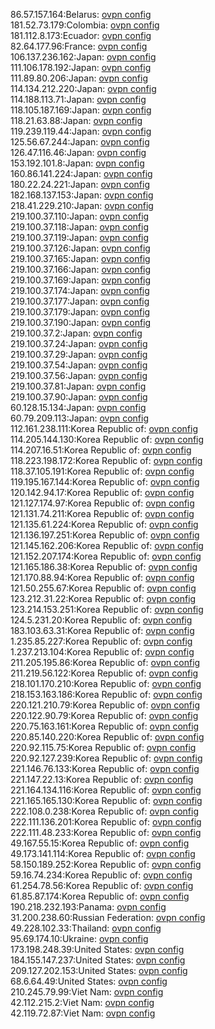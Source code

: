 86.57.157.164:Belarus: [ovpn config](vpn/86_57_157_164.ovpn)  
181.52.73.179:Colombia: [ovpn config](vpn/181_52_73_179.ovpn)  
181.112.8.173:Ecuador: [ovpn config](vpn/181_112_8_173.ovpn)  
82.64.177.96:France: [ovpn config](vpn/82_64_177_96.ovpn)  
106.137.236.162:Japan: [ovpn config](vpn/106_137_236_162.ovpn)  
111.106.178.192:Japan: [ovpn config](vpn/111_106_178_192.ovpn)  
111.89.80.206:Japan: [ovpn config](vpn/111_89_80_206.ovpn)  
114.134.212.220:Japan: [ovpn config](vpn/114_134_212_220.ovpn)  
114.188.113.71:Japan: [ovpn config](vpn/114_188_113_71.ovpn)  
118.105.187.169:Japan: [ovpn config](vpn/118_105_187_169.ovpn)  
118.21.63.88:Japan: [ovpn config](vpn/118_21_63_88.ovpn)  
119.239.119.44:Japan: [ovpn config](vpn/119_239_119_44.ovpn)  
125.56.67.244:Japan: [ovpn config](vpn/125_56_67_244.ovpn)  
126.47.116.46:Japan: [ovpn config](vpn/126_47_116_46.ovpn)  
153.192.101.8:Japan: [ovpn config](vpn/153_192_101_8.ovpn)  
160.86.141.224:Japan: [ovpn config](vpn/160_86_141_224.ovpn)  
180.22.24.221:Japan: [ovpn config](vpn/180_22_24_221.ovpn)  
182.168.137.153:Japan: [ovpn config](vpn/182_168_137_153.ovpn)  
218.41.229.210:Japan: [ovpn config](vpn/218_41_229_210.ovpn)  
219.100.37.110:Japan: [ovpn config](vpn/219_100_37_110.ovpn)  
219.100.37.118:Japan: [ovpn config](vpn/219_100_37_118.ovpn)  
219.100.37.119:Japan: [ovpn config](vpn/219_100_37_119.ovpn)  
219.100.37.126:Japan: [ovpn config](vpn/219_100_37_126.ovpn)  
219.100.37.165:Japan: [ovpn config](vpn/219_100_37_165.ovpn)  
219.100.37.166:Japan: [ovpn config](vpn/219_100_37_166.ovpn)  
219.100.37.169:Japan: [ovpn config](vpn/219_100_37_169.ovpn)  
219.100.37.174:Japan: [ovpn config](vpn/219_100_37_174.ovpn)  
219.100.37.177:Japan: [ovpn config](vpn/219_100_37_177.ovpn)  
219.100.37.179:Japan: [ovpn config](vpn/219_100_37_179.ovpn)  
219.100.37.190:Japan: [ovpn config](vpn/219_100_37_190.ovpn)  
219.100.37.2:Japan: [ovpn config](vpn/219_100_37_2.ovpn)  
219.100.37.24:Japan: [ovpn config](vpn/219_100_37_24.ovpn)  
219.100.37.29:Japan: [ovpn config](vpn/219_100_37_29.ovpn)  
219.100.37.54:Japan: [ovpn config](vpn/219_100_37_54.ovpn)  
219.100.37.56:Japan: [ovpn config](vpn/219_100_37_56.ovpn)  
219.100.37.81:Japan: [ovpn config](vpn/219_100_37_81.ovpn)  
219.100.37.90:Japan: [ovpn config](vpn/219_100_37_90.ovpn)  
60.128.15.134:Japan: [ovpn config](vpn/60_128_15_134.ovpn)  
60.79.209.113:Japan: [ovpn config](vpn/60_79_209_113.ovpn)  
112.161.238.111:Korea Republic of: [ovpn config](vpn/112_161_238_111.ovpn)  
114.205.144.130:Korea Republic of: [ovpn config](vpn/114_205_144_130.ovpn)  
114.207.16.51:Korea Republic of: [ovpn config](vpn/114_207_16_51.ovpn)  
118.223.198.172:Korea Republic of: [ovpn config](vpn/118_223_198_172.ovpn)  
118.37.105.191:Korea Republic of: [ovpn config](vpn/118_37_105_191.ovpn)  
119.195.167.144:Korea Republic of: [ovpn config](vpn/119_195_167_144.ovpn)  
120.142.94.17:Korea Republic of: [ovpn config](vpn/120_142_94_17.ovpn)  
121.127.174.97:Korea Republic of: [ovpn config](vpn/121_127_174_97.ovpn)  
121.131.74.211:Korea Republic of: [ovpn config](vpn/121_131_74_211.ovpn)  
121.135.61.224:Korea Republic of: [ovpn config](vpn/121_135_61_224.ovpn)  
121.136.197.251:Korea Republic of: [ovpn config](vpn/121_136_197_251.ovpn)  
121.145.162.206:Korea Republic of: [ovpn config](vpn/121_145_162_206.ovpn)  
121.152.207.174:Korea Republic of: [ovpn config](vpn/121_152_207_174.ovpn)  
121.165.186.38:Korea Republic of: [ovpn config](vpn/121_165_186_38.ovpn)  
121.170.88.94:Korea Republic of: [ovpn config](vpn/121_170_88_94.ovpn)  
121.50.255.67:Korea Republic of: [ovpn config](vpn/121_50_255_67.ovpn)  
123.212.31.22:Korea Republic of: [ovpn config](vpn/123_212_31_22.ovpn)  
123.214.153.251:Korea Republic of: [ovpn config](vpn/123_214_153_251.ovpn)  
124.5.231.20:Korea Republic of: [ovpn config](vpn/124_5_231_20.ovpn)  
183.103.63.31:Korea Republic of: [ovpn config](vpn/183_103_63_31.ovpn)  
1.235.85.227:Korea Republic of: [ovpn config](vpn/1_235_85_227.ovpn)  
1.237.213.104:Korea Republic of: [ovpn config](vpn/1_237_213_104.ovpn)  
211.205.195.86:Korea Republic of: [ovpn config](vpn/211_205_195_86.ovpn)  
211.219.56.122:Korea Republic of: [ovpn config](vpn/211_219_56_122.ovpn)  
218.101.170.210:Korea Republic of: [ovpn config](vpn/218_101_170_210.ovpn)  
218.153.163.186:Korea Republic of: [ovpn config](vpn/218_153_163_186.ovpn)  
220.121.210.79:Korea Republic of: [ovpn config](vpn/220_121_210_79.ovpn)  
220.122.90.79:Korea Republic of: [ovpn config](vpn/220_122_90_79.ovpn)  
220.75.163.161:Korea Republic of: [ovpn config](vpn/220_75_163_161.ovpn)  
220.85.140.220:Korea Republic of: [ovpn config](vpn/220_85_140_220.ovpn)  
220.92.115.75:Korea Republic of: [ovpn config](vpn/220_92_115_75.ovpn)  
220.92.127.239:Korea Republic of: [ovpn config](vpn/220_92_127_239.ovpn)  
221.146.76.133:Korea Republic of: [ovpn config](vpn/221_146_76_133.ovpn)  
221.147.22.13:Korea Republic of: [ovpn config](vpn/221_147_22_13.ovpn)  
221.164.134.116:Korea Republic of: [ovpn config](vpn/221_164_134_116.ovpn)  
221.165.165.130:Korea Republic of: [ovpn config](vpn/221_165_165_130.ovpn)  
222.108.0.238:Korea Republic of: [ovpn config](vpn/222_108_0_238.ovpn)  
222.111.136.201:Korea Republic of: [ovpn config](vpn/222_111_136_201.ovpn)  
222.111.48.233:Korea Republic of: [ovpn config](vpn/222_111_48_233.ovpn)  
49.167.55.15:Korea Republic of: [ovpn config](vpn/49_167_55_15.ovpn)  
49.173.141.114:Korea Republic of: [ovpn config](vpn/49_173_141_114.ovpn)  
58.150.189.252:Korea Republic of: [ovpn config](vpn/58_150_189_252.ovpn)  
59.16.74.234:Korea Republic of: [ovpn config](vpn/59_16_74_234.ovpn)  
61.254.78.56:Korea Republic of: [ovpn config](vpn/61_254_78_56.ovpn)  
61.85.87.174:Korea Republic of: [ovpn config](vpn/61_85_87_174.ovpn)  
190.218.232.193:Panama: [ovpn config](vpn/190_218_232_193.ovpn)  
31.200.238.60:Russian Federation: [ovpn config](vpn/31_200_238_60.ovpn)  
49.228.102.33:Thailand: [ovpn config](vpn/49_228_102_33.ovpn)  
95.69.174.10:Ukraine: [ovpn config](vpn/95_69_174_10.ovpn)  
173.198.248.39:United States: [ovpn config](vpn/173_198_248_39.ovpn)  
184.155.147.237:United States: [ovpn config](vpn/184_155_147_237.ovpn)  
209.127.202.153:United States: [ovpn config](vpn/209_127_202_153.ovpn)  
68.6.64.49:United States: [ovpn config](vpn/68_6_64_49.ovpn)  
210.245.79.99:Viet Nam: [ovpn config](vpn/210_245_79_99.ovpn)  
42.112.215.2:Viet Nam: [ovpn config](vpn/42_112_215_2.ovpn)  
42.119.72.87:Viet Nam: [ovpn config](vpn/42_119_72_87.ovpn)  
